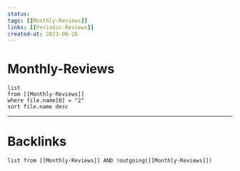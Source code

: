 ```yaml
---
status: 
tags: [[Monthly-Reviews]]
links: [[Periodic-Reviews]]
created-at: 2023-06-28
---
```


# Monthly-Reviews

```dataview
list 
from [[Monthly-Reviews]]
where file.name[0] = "2"
sort file.name desc
```

---

# Backlinks

```dataview
list from [[Monthly-Reviews]] AND !outgoing([[Monthly-Reviews]])
```


